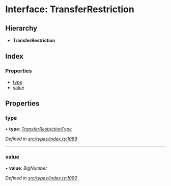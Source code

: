 # Interface: TransferRestriction

## Hierarchy

* **TransferRestriction**

## Index

### Properties

* [type](transferrestriction.md#type)
* [value](transferrestriction.md#value)

## Properties

###  type

• **type**: *[TransferRestrictionType](../enums/transferrestrictiontype.md)*

*Defined in [src/types/index.ts:1089](https://github.com/PolymathNetwork/polymesh-sdk/blob/da0f7fd7/src/types/index.ts#L1089)*

___

###  value

• **value**: *BigNumber*

*Defined in [src/types/index.ts:1090](https://github.com/PolymathNetwork/polymesh-sdk/blob/da0f7fd7/src/types/index.ts#L1090)*
